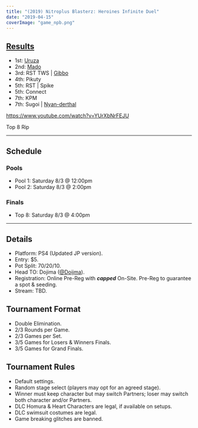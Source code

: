 ```yaml
---
title: "(2019) Nitroplus Blasterz: Heroines Infinite Duel"
date: "2019-04-15"
coverImage: "game_npb.png"
---
```


## [Results](https://smash.gg/tournament/animevo-2019/events/nitroplus-blasterz-heroines-infinite-duel/overview)

- 1st: [Uruza](urza2222)
- 2nd: [Mado](412madao)
- 3rd: RST TWS | [Gibbo](TWS_Gibbo)
- 4th: Pikuty
- 5th: RST | Spike
- 5th: Connect
- 7th: KPM
- 7th: Sugoi | [Nyan-derthal](Nyan_derthal)

https://www.youtube.com/watch?v=YUrXbNrFEJU

Top 8 Rip

* * *

## Schedule

### Pools

- Pool 1: Saturday 8/3 @ 12:00pm
- Pool 2: Saturday 8/3 @ 2:00pm

### Finals

- Top 8: Saturday 8/3 @ 4:00pm

* * *

## Details

- Platform: PS4 (Updated JP version).
- Entry: $5.
- Pot Split: 70/20/10.
- Head TO: Dojima ([@Doijma](https://twitter.com/Doijma)).
- Registration: Online Pre-Reg with **_capped_** On-Site. Pre-Reg to guarantee a spot & seeding.
- Stream: TBD.

## Tournament Format

- Double Elimination.
- 2/3 Rounds per Game.
- 2/3 Games per Set.
- 3/5 Games for Losers & Winners Finals.
- 3/5 Games for Grand Finals.

## Tournament Rules

- Default settings.
- Random stage select (players may opt for an agreed stage).
- Winner must keep character but may switch Partners; loser may switch both character and/or Partners.
- DLC Homura & Heart Characters are legal, if available on setups.
- DLC swimsuit costumes are legal.
- Game breaking glitches are banned.
